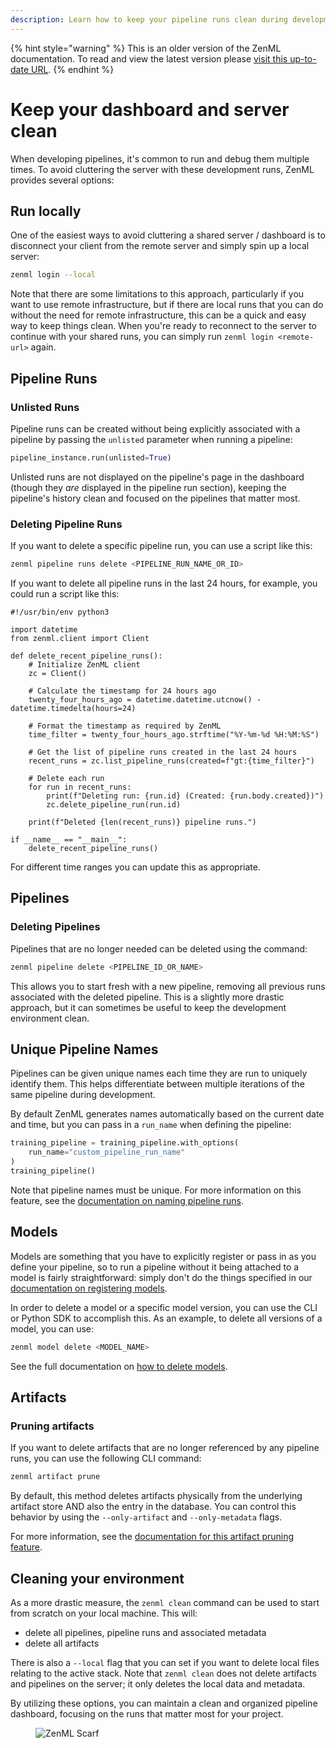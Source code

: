 ```yaml
---
description: Learn how to keep your pipeline runs clean during development.
---
```


{% hint style="warning" %}
This is an older version of the ZenML documentation. To read and view the latest version please [visit this up-to-date URL](https://docs.zenml.io).
{% endhint %}


# Keep your dashboard and server clean

When developing pipelines, it's common to run and debug them multiple times. To
avoid cluttering the server with these development runs, ZenML provides several
options:

## Run locally

One of the easiest ways to avoid cluttering a shared server / dashboard is to
disconnect your client from the remote server and simply spin up a local server:

```bash
zenml login --local
```

Note that there are some limitations to this approach, particularly if you want
to use remote infrastructure, but if there are local runs that you can do
without the need for remote infrastructure, this can be a quick and easy way to
keep things clean. When you're ready to reconnect to the server to continue with
your shared runs, you can simply run `zenml login <remote-url>` again.

## Pipeline Runs

### Unlisted Runs

Pipeline runs can be created without being explicitly associated with a pipeline by passing the `unlisted` parameter when running a pipeline:

```python
pipeline_instance.run(unlisted=True)
```

Unlisted runs are not displayed on the pipeline's page in the dashboard (though
they *are* displayed in the pipeline run section), keeping the pipeline's
history clean and focused on the pipelines that matter most.

### Deleting Pipeline Runs

If you want to delete a specific pipeline run, you can use a script like this:

```bash
zenml pipeline runs delete <PIPELINE_RUN_NAME_OR_ID>
```

If you want to delete all pipeline runs in the last 24 hours, for example, you
could run a script like this:

```
#!/usr/bin/env python3

import datetime
from zenml.client import Client

def delete_recent_pipeline_runs():
    # Initialize ZenML client
    zc = Client()
    
    # Calculate the timestamp for 24 hours ago
    twenty_four_hours_ago = datetime.datetime.utcnow() - datetime.timedelta(hours=24)
    
    # Format the timestamp as required by ZenML
    time_filter = twenty_four_hours_ago.strftime("%Y-%m-%d %H:%M:%S")
    
    # Get the list of pipeline runs created in the last 24 hours
    recent_runs = zc.list_pipeline_runs(created=f"gt:{time_filter}")
    
    # Delete each run
    for run in recent_runs:
        print(f"Deleting run: {run.id} (Created: {run.body.created})")
        zc.delete_pipeline_run(run.id)
    
    print(f"Deleted {len(recent_runs)} pipeline runs.")

if __name__ == "__main__":
    delete_recent_pipeline_runs()
```

For different time ranges you can update this as appropriate.

## Pipelines

### Deleting Pipelines

Pipelines that are no longer needed can be deleted using the command:

```bash
zenml pipeline delete <PIPELINE_ID_OR_NAME>
```

This allows you to start fresh with a new pipeline, removing all previous runs
associated with the deleted pipeline. This is a slightly more drastic approach,
but it can sometimes be useful to keep the development environment clean.

## Unique Pipeline Names

Pipelines can be given unique names each time they are run to uniquely identify them. This helps differentiate between multiple iterations of the same pipeline during development.

By default ZenML generates names automatically based on the current date and
time, but you can pass in a `run_name` when defining the pipeline:

```python
training_pipeline = training_pipeline.with_options(
    run_name="custom_pipeline_run_name"
)
training_pipeline()
```

Note that pipeline names must be unique. For more information on this feature,
see the [documentation on naming pipeline runs](../../pipeline-development/build-pipelines/name-your-pipeline-and-runs.md).

## Models

Models are something that you have to explicitly register or pass in as you
define your pipeline, so to run a pipeline without it being attached to a model
is fairly straightforward: simply don't do the things specified in our
[documentation on registering
models](../../model-management-metrics/model-control-plane/register-a-model.md).

In order to delete a model or a specific model version, you can use the CLI or
Python SDK to accomplish this. As an example, to delete all versions of a model,
you can use:

```bash
zenml model delete <MODEL_NAME>
```

See the full documentation on [how to delete models](../../model-management-metrics/model-control-plane/delete-a-model.md).

## Artifacts

### Pruning artifacts

If you want to delete artifacts that are no longer referenced by any pipeline
runs, you can use the following CLI command:

```bash
zenml artifact prune
```

By default, this method deletes artifacts physically from the underlying artifact store AND also the entry in the database. You can control this behavior by using the `--only-artifact` and `--only-metadata` flags.

For more information, see the [documentation for this artifact pruning feature](../../data-artifact-management/handle-data-artifacts/delete-an-artifact.md).

## Cleaning your environment

As a more drastic measure, the `zenml clean` command can be used to start from
scratch on your local machine. This will:

- delete all pipelines, pipeline runs and associated metadata
- delete all artifacts

There is also a `--local` flag that you can set if you want to delete local
files relating to the active stack. Note that `zenml clean` does not delete
artifacts and pipelines on the server; it only deletes the local data and metadata.

By utilizing these options, you can maintain a clean and organized pipeline
dashboard, focusing on the runs that matter most for your project.
<!-- For scarf -->
<figure><img alt="ZenML Scarf" referrerpolicy="no-referrer-when-downgrade" src="https://static.scarf.sh/a.png?x-pxid=f0b4f458-0a54-4fcd-aa95-d5ee424815bc" /></figure>


